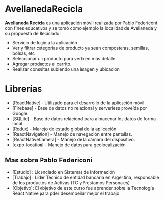 # AvellanedaRecicla

**Avellaneda Recicla** es una aplicación móvil realizada por Pablo Federiconi con fines educativos y se tomó como ejemplo la localidad de Avellaneda y su propuesta de Reciclado:

- Servicio de login a la aplicación
- Ver y filtrar categorías de producto ya sean composteras, semillas, bolsas, etc
- Seleccionar un producto para verlo en más detalle.
- Agregar productos al carrito.
- Realizar consultas subiendo una imagen y ubicación


# Librerías

- [ReactNative] - Utilizado para el desarrollo de la aplicación móvil.
- [Firebase] - Base de datos no relacional y serverless proveída por Google.
- [SQLite] - Base de datos relacional para almacenar los datos de forma local.
- [Redux] - Manejo de estado global de la aplicación.
- [ReactNavigation] - Manejo de navegación entre pantallas.
- [ReactNativeCamera] - Manejo de la cámara del dispositivo.
- [expo-location] - Manejo de datos para geolocalización

## Mas sobre Pablo Federiconi
- [Estudio] : Licenciado en Sistemas de Información
- [Trabajo] : Líder Técnico de entidad bancaria en Argentina, responsable de los productos de Activas (TC y Prestamos Personales)
- [Objetivo]: El objetivo de este curso fue aprender sobre la Tecnología React Native para pder desempeñar mejor el trabajo
